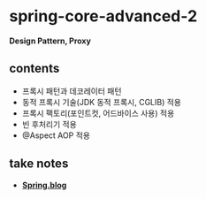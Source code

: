# spring-core-advanced-2
<b>Design Pattern, Proxy</b>
## contents
- 프록시 패턴과 데코레이터 패턴
- 동적 프록시 기술(JDK 동적 프록시, CGLIB) 적용
- 프록시 팩토리(포인트컷, 어드바이스 사용) 적용
- 빈 후처리기 적용
- @Aspect AOP 적용
## take notes
- <b><a href="https://everlasting-cello-2b6.notion.site/Spring-69743c647ffe44d794dea5084120100c">Spring.blog</a></br>
